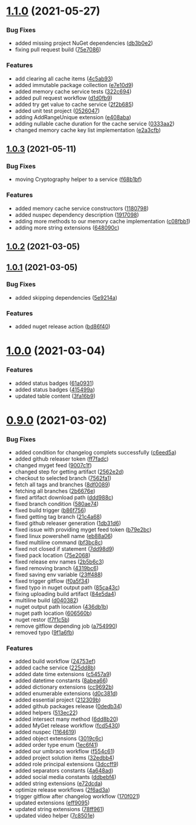 <a name="1.1.0"></a>
# [1.1.0](https://github.com/thecogworks/Cogworks.Essentials/compare/1.0.3...1.1.0) (2021-05-27)


### Bug Fixes

* added missing project NuGet dependencies ([db3b0e2](https://github.com/thecogworks/Cogworks.Essentials/commit/db3b0e2))
* fixing pull request build ([75e7086](https://github.com/thecogworks/Cogworks.Essentials/commit/75e7086))


### Features

* add clearing all cache items ([4c5ab93](https://github.com/thecogworks/Cogworks.Essentials/commit/4c5ab93))
* added immutable package collection ([e7e10d9](https://github.com/thecogworks/Cogworks.Essentials/commit/e7e10d9))
* added memory cache service tests ([322c694](https://github.com/thecogworks/Cogworks.Essentials/commit/322c694))
* added pull request workflow ([d1d0fb9](https://github.com/thecogworks/Cogworks.Essentials/commit/d1d0fb9))
* added try get value to cache service ([2f2b685](https://github.com/thecogworks/Cogworks.Essentials/commit/2f2b685))
* added unit test project ([0526047](https://github.com/thecogworks/Cogworks.Essentials/commit/0526047))
* adding AddRangeUnique extension ([e408aba](https://github.com/thecogworks/Cogworks.Essentials/commit/e408aba))
* adding nullable cache duration for the cache service ([0333aa2](https://github.com/thecogworks/Cogworks.Essentials/commit/0333aa2))
* changed memory cache key list implementation ([e2a3cfb](https://github.com/thecogworks/Cogworks.Essentials/commit/e2a3cfb))



<a name="1.0.3"></a>
## [1.0.3](https://github.com/thecogworks/Cogworks.Essentials/compare/1.0.2...1.0.3) (2021-05-11)


### Bug Fixes

* moving Cryptography helper to a service ([f68b1bf](https://github.com/thecogworks/Cogworks.Essentials/commit/f68b1bf))


### Features

* added memory cache service constructors ([1180798](https://github.com/thecogworks/Cogworks.Essentials/commit/1180798))
* added nuspec dependency description ([1917098](https://github.com/thecogworks/Cogworks.Essentials/commit/1917098))
* adding more methods to our memory cache implementation ([c08fbb1](https://github.com/thecogworks/Cogworks.Essentials/commit/c08fbb1))
* adding more string extensions ([648090c](https://github.com/thecogworks/Cogworks.Essentials/commit/648090c))



<a name="1.0.2"></a>
## [1.0.2](https://github.com/thecogworks/Cogworks.Essentials/compare/1.0.1...1.0.2) (2021-03-05)



<a name="1.0.1"></a>
## [1.0.1](https://github.com/thecogworks/Cogworks.Essentials/compare/1.0.0...1.0.1) (2021-03-05)


### Bug Fixes

* added skipping dependencies ([5e9214a](https://github.com/thecogworks/Cogworks.Essentials/commit/5e9214a))


### Features

* added nuget release action ([bd86f40](https://github.com/thecogworks/Cogworks.Essentials/commit/bd86f40))



<a name="1.0.0"></a>
# [1.0.0](https://github.com/thecogworks/Cogworks.Essentials/compare/0.9.0...1.0.0) (2021-03-04)


### Features

* added status badges ([61a0931](https://github.com/thecogworks/Cogworks.Essentials/commit/61a0931))
* added status badges ([415499a](https://github.com/thecogworks/Cogworks.Essentials/commit/415499a))
* updated table content ([3fa16b9](https://github.com/thecogworks/Cogworks.Essentials/commit/3fa16b9))



<a name="0.9.0"></a>
# [0.9.0](https://github.com/thecogworks/Cogworks.Essentials/compare/212309b...0.9.0) (2021-03-02)


### Bug Fixes

* added condition for changelog complets successfully ([c6eed5a](https://github.com/thecogworks/Cogworks.Essentials/commit/c6eed5a))
* added github releaser token ([ff7fadc](https://github.com/thecogworks/Cogworks.Essentials/commit/ff7fadc))
* changed myget feed ([9007c1f](https://github.com/thecogworks/Cogworks.Essentials/commit/9007c1f))
* changed step for getting artifact ([2562e2d](https://github.com/thecogworks/Cogworks.Essentials/commit/2562e2d))
* checkout to selected branch ([7562fa1](https://github.com/thecogworks/Cogworks.Essentials/commit/7562fa1))
* fetch all tags and branches ([8df0089](https://github.com/thecogworks/Cogworks.Essentials/commit/8df0089))
* fetching all branches ([2b6676e](https://github.com/thecogworks/Cogworks.Essentials/commit/2b6676e))
* fixed artifact download path ([ddd988c](https://github.com/thecogworks/Cogworks.Essentials/commit/ddd988c))
* fixed branch condition ([580ae74](https://github.com/thecogworks/Cogworks.Essentials/commit/580ae74))
* fixed build trigger ([b86f756](https://github.com/thecogworks/Cogworks.Essentials/commit/b86f756))
* fixed getting tag branch ([21c4a68](https://github.com/thecogworks/Cogworks.Essentials/commit/21c4a68))
* fixed github releaser generation ([1db31d6](https://github.com/thecogworks/Cogworks.Essentials/commit/1db31d6))
* fixed issue with providing myget feed token ([b79e2bc](https://github.com/thecogworks/Cogworks.Essentials/commit/b79e2bc))
* fixed linux powershell name ([eb88a06](https://github.com/thecogworks/Cogworks.Essentials/commit/eb88a06))
* fixed multiline command ([bf3bc8c](https://github.com/thecogworks/Cogworks.Essentials/commit/bf3bc8c))
* fixed not closed if statement ([7dd98d9](https://github.com/thecogworks/Cogworks.Essentials/commit/7dd98d9))
* fixed pack location ([75e2068](https://github.com/thecogworks/Cogworks.Essentials/commit/75e2068))
* fixed release env names ([2b5b6c3](https://github.com/thecogworks/Cogworks.Essentials/commit/2b5b6c3))
* fixed removing branch ([4319bc6](https://github.com/thecogworks/Cogworks.Essentials/commit/4319bc6))
* fixed saving env variable ([23ff488](https://github.com/thecogworks/Cogworks.Essentials/commit/23ff488))
* fixed trigger gitflow ([f0a5f34](https://github.com/thecogworks/Cogworks.Essentials/commit/f0a5f34))
* fixed typo in nuget output path ([85ca43c](https://github.com/thecogworks/Cogworks.Essentials/commit/85ca43c))
* fixing uploading build artifact ([84e5da4](https://github.com/thecogworks/Cogworks.Essentials/commit/84e5da4))
* multiline build ([d040382](https://github.com/thecogworks/Cogworks.Essentials/commit/d040382))
* nuget output path location ([436db1b](https://github.com/thecogworks/Cogworks.Essentials/commit/436db1b))
* nuget path location ([606560b](https://github.com/thecogworks/Cogworks.Essentials/commit/606560b))
* nuget restor ([f7f1c5b](https://github.com/thecogworks/Cogworks.Essentials/commit/f7f1c5b))
* remove gitflow depending job ([a754990](https://github.com/thecogworks/Cogworks.Essentials/commit/a754990))
* removed typo ([9f1a6fb](https://github.com/thecogworks/Cogworks.Essentials/commit/9f1a6fb))


### Features

* added build workflow ([24753ef](https://github.com/thecogworks/Cogworks.Essentials/commit/24753ef))
* added cache service ([225dd8b](https://github.com/thecogworks/Cogworks.Essentials/commit/225dd8b))
* added date time extensions ([c5457a9](https://github.com/thecogworks/Cogworks.Essentials/commit/c5457a9))
* added datetime constants ([8abea66](https://github.com/thecogworks/Cogworks.Essentials/commit/8abea66))
* added dictionary extensions ([cc9692b](https://github.com/thecogworks/Cogworks.Essentials/commit/cc9692b))
* added enumerable extensions ([d0c381d](https://github.com/thecogworks/Cogworks.Essentials/commit/d0c381d))
* added essential project ([212309b](https://github.com/thecogworks/Cogworks.Essentials/commit/212309b))
* added github packages release ([0dedb34](https://github.com/thecogworks/Cogworks.Essentials/commit/0dedb34))
* added helpers ([513ec22](https://github.com/thecogworks/Cogworks.Essentials/commit/513ec22))
* added intersect many method ([6dd8b20](https://github.com/thecogworks/Cogworks.Essentials/commit/6dd8b20))
* added MyGet release workflow ([fcd5430](https://github.com/thecogworks/Cogworks.Essentials/commit/fcd5430))
* added nuspec ([1164619](https://github.com/thecogworks/Cogworks.Essentials/commit/1164619))
* added object extensions ([3019c6c](https://github.com/thecogworks/Cogworks.Essentials/commit/3019c6c))
* added order type enum ([1ec6f41](https://github.com/thecogworks/Cogworks.Essentials/commit/1ec6f41))
* added our umbraco workflow ([f554c61](https://github.com/thecogworks/Cogworks.Essentials/commit/f554c61))
* added project solution items ([32edbb4](https://github.com/thecogworks/Cogworks.Essentials/commit/32edbb4))
* added role principal extensions ([3dccff9](https://github.com/thecogworks/Cogworks.Essentials/commit/3dccff9))
* added separators constants ([4a648ad](https://github.com/thecogworks/Cogworks.Essentials/commit/4a648ad))
* added social media constants ([ddbebf4](https://github.com/thecogworks/Cogworks.Essentials/commit/ddbebf4))
* added string extensions ([e72dcda](https://github.com/thecogworks/Cogworks.Essentials/commit/e72dcda))
* optimize release workflows ([2f6ad3a](https://github.com/thecogworks/Cogworks.Essentials/commit/2f6ad3a))
* trigger gitflow after changelog workflow ([170f021](https://github.com/thecogworks/Cogworks.Essentials/commit/170f021))
* updated extensions ([eff9095](https://github.com/thecogworks/Cogworks.Essentials/commit/eff9095))
* updated string extensions ([78ff961](https://github.com/thecogworks/Cogworks.Essentials/commit/78ff961))
* updated video helper ([7c8501e](https://github.com/thecogworks/Cogworks.Essentials/commit/7c8501e))



